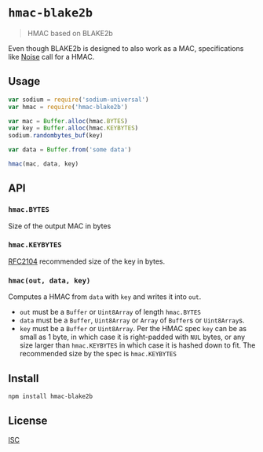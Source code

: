 # `hmac-blake2b`

> HMAC based on BLAKE2b

Even though BLAKE2b is designed to also work as a MAC, specifications like
[Noise](http://noiseprotocol.org/noise.html#hash-functions-and-hashing) call for
a HMAC.

## Usage

```js
var sodium = require('sodium-universal')
var hmac = require('hmac-blake2b')

var mac = Buffer.alloc(hmac.BYTES)
var key = Buffer.alloc(hmac.KEYBYTES)
sodium.randombytes_buf(key)

var data = Buffer.from('some data')

hmac(mac, data, key)
```

## API

### `hmac.BYTES`

Size of the output MAC in bytes

### `hmac.KEYBYTES`

[RFC2104](https://www.ietf.org/rfc/rfc2104.txt) recommended size of the key in
bytes.

### `hmac(out, data, key)`

Computes a HMAC from `data` with `key` and writes it into `out`.

* `out` must be a `Buffer` or `Uint8Array` of length `hmac.BYTES`
* `data` must be a `Buffer`, `Uint8Array` or `Array` of `Buffer`s or
  `Uint8Array`s.
* `key` must be a `Buffer` or `Uint8Array`. Per the HMAC spec `key` can be as
  small as 1 byte, in which case it is right-padded with `NUL` bytes, or any
  size larger than `hmac.KEYBYTES` in which case it is hashed down to fit. The
  recommended size by the spec is `hmac.KEYBYTES`

## Install

```sh
npm install hmac-blake2b
```

## License

[ISC](LICENSE)
